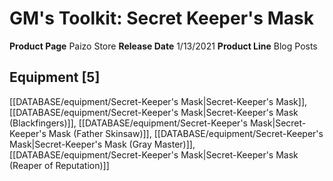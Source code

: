 ﻿---
id: '67'
name: GM's Toolkit. Secret Keeper's Mask
rarity: Common
type: Source

---
# GM's Toolkit: Secret Keeper's Mask

**Product Page** Paizo Store
**Release Date** 1/13/2021
**Product Line** Blog Posts

## Equipment [5]

[[DATABASE/equipment/Secret-Keeper's Mask|Secret-Keeper's Mask]], [[DATABASE/equipment/Secret-Keeper's Mask|Secret-Keeper's Mask (Blackfingers)]], [[DATABASE/equipment/Secret-Keeper's Mask|Secret-Keeper's Mask (Father Skinsaw)]], [[DATABASE/equipment/Secret-Keeper's Mask|Secret-Keeper's Mask (Gray Master)]], [[DATABASE/equipment/Secret-Keeper's Mask|Secret-Keeper's Mask (Reaper of Reputation)]]